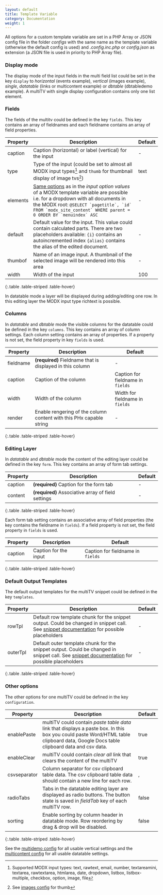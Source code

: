 ```yaml
---
layout: default
title: Template Variable
category: Documentation
weight: 1
---
```


All options for a custom template variable are set in a PHP Array or JSON config file in the folder *configs* with the same name as the template variable (otherwise the default config is used) and *.config.inc.php* or *config.json* as extension (a JSON file is used in priority to PHP Array file).

### Display mode

The display mode of the input fields in the multi field list could be set in the key `display` to *horizontal* (events example), *vertical* (images example), *single*, *datatable* (links or multicontent example) or *dbtable* (dbtabledemo example). A multiTV with single display configuration contains only one list element.

### Fields

The fields of the multitv could be defined in the key `fields`. This key contains an array of fieldnames and each fieldname contains an array of field properties.

Property | Description | Default
-------- | ----------- | -------
caption | Caption (horizontal) or label (vertical) for the input | -
type | Type of the input (could be set to almost all MODX input types[^1] and `thumb` for thumbnail display of image tvs[^2]) | text
elements | [Same options](http://rtfm.modx.com/evolution/1.0/developers-guide/template-variables/creating-a-template-variable) as in the *input option values* of a MODX template variable are possible i.e. for a dropdown with all documents in the MODX root: ``@SELECT `pagetitle`, `id` FROM `modx_site_content` WHERE parent = 0 ORDER BY `menuindex` ASC`` | -
default | Default value for the input. This value could contain calculated parts. There are two placeholders available: `{i}` contains an autoincremented index `{alias}` contains the alias of the edited document. | -
thumbof | Name of an image input. A thumbnail of the selected image will be rendered into this area | -
width | Width of the input | 100
{:.table .table-striped .table-hover}

[^1]: Supported MODX input types: text, rawtext, email, number, textareamini, textarea, rawtextarea, htmlarea, date, dropdown, listbox, listbox-multiple, checkbox, option, image, file
[^2]: See [images config](https://github.com/Jako/multiTV/blob/master/assets/tvs/multitv/configs/images.config.inc.php) for thumb

In datatable mode a layer will be displayed during adding/editing one row. In this editing layer the MODX input type richtext is possible.

### Columns

In *datatable* and *dbtable* mode the visible columns for the datatable could be defined in the key `columns`. This key contains an array of column settings. Each column setting contains an array of properties. If a property is not set, the field property in key `fields` is used.

Property | Description | Default
-------- | ----------- | -------
fieldname | **(required)** Fieldname that is displayed in this column | -
caption | Caption of the column | Caption for fieldname in `fields`
width | Width of the column | Width for fieldname in `fields`
render | Enable rengering of the column content with this PHx capable string | -
{:.table .table-striped .table-hover}

### Editing Layer

In *datatable* and *dbtable* mode the content of the editing layer could be defined in the key `form`. This key contains an array of form tab settings.

Property | Description | Default
-------- | ----------- | -------
caption | **(required)** Caption for the form tab | -
content | **(required)** Associative array of field settings | -
{:.table .table-striped .table-hover}

Each form tab setting contains an associative array of field properties (the key contains the fieldname in `fields`). If a field property is not set, the field property in `fields` is used.

Property | Description | Default
-------- | ----------- | -------
caption | Caption for the input | Caption for fieldname in `fields`
{:.table .table-striped .table-hover}

### Default Output Templates

The default output templates for the multiTV snippet could be defined in the key `templates`.

Property | Description | Default
---- | ----------- | -------
rowTpl | Default row template chunk for the snippet output. Could be changed in snippet call. See [snippet documentation](/snippets.html) for possible placeholders | -
outerTpl | Default outer template chunk for the snippet output. Could be changed in snippet call. See [snippet documentation](/snippets.html) for possible placeholders | -
{:.table .table-striped .table-hover}

### Other options

The other options for one multiTV could be defined in the key `configuration`.

Property | Description | Default
---- | ----------- | -------
enablePaste | multiTV could contain *paste table data* link that displays a paste box. In this box you could paste Word/HTML table clipboard data, Google Docs table clipboard data and csv data. | true
enableClear | multiTV could contain *clear all* link that clears the content of the multiTV | true
csvseparator | Column separator for csv clipboard table data. The csv clipboard table data should contain a new line for each row. | ,
radioTabs | Tabs in the datatable editing layer are displayed as radio buttons. The button state is saved in *fieldTab* key of each multiTV row. | false
sorting | Enable sorting by column header in datatable mode. Row reordering by drag & drop will be disabled. | false
{:.table .table-striped .table-hover}

See the [multidemo config](https://github.com/Jako/multiTV/blob/master/assets/tvs/multitv/configs/multidemo.config.inc.php) for all usable vertical settings and the [multicontent config](https://github.com/Jako/multiTV/blob/master/assets/tvs/multitv/configs/multicontent.config.inc.php) for all usable datatable settings.
